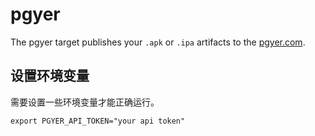 # pgyer

The pgyer target publishes your `.apk` or `.ipa` artifacts to the [pgyer.com](https://pgyer.com).

## **设置环境变量**

需要设置一些环境变量才能正确运行。&#x20;

```
export PGYER_API_TOKEN="your api token"
```
